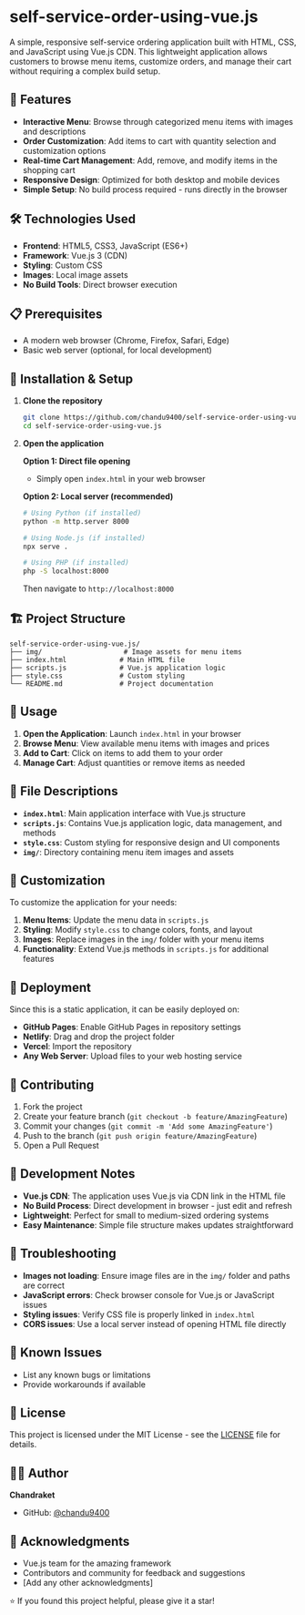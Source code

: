 # self-service-order-using-vue.js

A simple, responsive self-service ordering application built with HTML, CSS, and JavaScript using Vue.js CDN. This lightweight application allows customers to browse menu items, customize orders, and manage their cart without requiring a complex build setup.

## 🚀 Features

- **Interactive Menu**: Browse through categorized menu items with images and descriptions
- **Order Customization**: Add items to cart with quantity selection and customization options
- **Real-time Cart Management**: Add, remove, and modify items in the shopping cart
- **Responsive Design**: Optimized for both desktop and mobile devices
- **Simple Setup**: No build process required - runs directly in the browser

## 🛠️ Technologies Used

- **Frontend**: HTML5, CSS3, JavaScript (ES6+)
- **Framework**: Vue.js 3 (CDN)
- **Styling**: Custom CSS
- **Images**: Local image assets
- **No Build Tools**: Direct browser execution

## 📋 Prerequisites

- A modern web browser (Chrome, Firefox, Safari, Edge)
- Basic web server (optional, for local development)

## 🔧 Installation & Setup

1. **Clone the repository**
   ```bash
   git clone https://github.com/chandu9400/self-service-order-using-vue.js.git
   cd self-service-order-using-vue.js
   ```

2. **Open the application**
   
   **Option 1: Direct file opening**
   - Simply open `index.html` in your web browser
   
   **Option 2: Local server (recommended)**
   ```bash
   # Using Python (if installed)
   python -m http.server 8000
   
   # Using Node.js (if installed)
   npx serve .
   
   # Using PHP (if installed)
   php -S localhost:8000
   ```
   
   Then navigate to `http://localhost:8000`

## 🏗️ Project Structure

```
self-service-order-using-vue.js/
├── img/                    # Image assets for menu items
├── index.html             # Main HTML file
├── scripts.js             # Vue.js application logic
├── style.css              # Custom styling
└── README.md              # Project documentation
```

## 🎯 Usage

1. **Open the Application**: Launch `index.html` in your browser
2. **Browse Menu**: View available menu items with images and prices
3. **Add to Cart**: Click on items to add them to your order
4. **Manage Cart**: Adjust quantities or remove items as needed

## 📱 File Descriptions

- **`index.html`**: Main application interface with Vue.js structure
- **`scripts.js`**: Contains Vue.js application logic, data management, and methods
- **`style.css`**: Custom styling for responsive design and UI components
- **`img/`**: Directory containing menu item images and assets

## 🔧 Customization

To customize the application for your needs:

1. **Menu Items**: Update the menu data in `scripts.js`
2. **Styling**: Modify `style.css` to change colors, fonts, and layout
3. **Images**: Replace images in the `img/` folder with your menu items
4. **Functionality**: Extend Vue.js methods in `scripts.js` for additional features

## 🚀 Deployment

Since this is a static application, it can be easily deployed on:

- **GitHub Pages**: Enable GitHub Pages in repository settings
- **Netlify**: Drag and drop the project folder
- **Vercel**: Import the repository
- **Any Web Server**: Upload files to your web hosting service

## 🤝 Contributing

1. Fork the project
2. Create your feature branch (`git checkout -b feature/AmazingFeature`)
3. Commit your changes (`git commit -m 'Add some AmazingFeature'`)
4. Push to the branch (`git push origin feature/AmazingFeature`)
5. Open a Pull Request

## 📝 Development Notes

- **Vue.js CDN**: The application uses Vue.js via CDN link in the HTML file
- **No Build Process**: Direct development in browser - just edit and refresh
- **Lightweight**: Perfect for small to medium-sized ordering systems
- **Easy Maintenance**: Simple file structure makes updates straightforward

## 🐛 Troubleshooting

- **Images not loading**: Ensure image files are in the `img/` folder and paths are correct
- **JavaScript errors**: Check browser console for Vue.js or JavaScript issues
- **Styling issues**: Verify CSS file is properly linked in `index.html`
- **CORS issues**: Use a local server instead of opening HTML file directly

## 🐛 Known Issues

- List any known bugs or limitations
- Provide workarounds if available

## 📄 License

This project is licensed under the MIT License - see the [LICENSE](LICENSE) file for details.

## 👨‍💻 Author

**Chandraket**
- GitHub: [@chandu9400](https://github.com/chandu9400)

## 🙏 Acknowledgments

- Vue.js team for the amazing framework
- Contributors and community for feedback and suggestions
- [Add any other acknowledgments]

⭐ If you found this project helpful, please give it a star!
